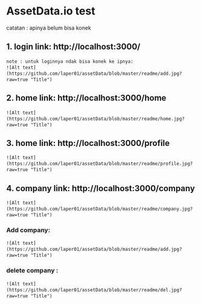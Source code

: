 # AssetData.io test
catatan : apinya belum bisa konek

## 1. login link: http://localhost:3000/
    note : untuk loginnya ndak bisa konek ke ipnya:
    ![Alt text](https://github.com/laper01/assetData/blob/master/readme/add.jpg?raw=true "Title")

## 2. home link: http://localhost:3000/home
    ![Alt text](https://github.com/laper01/assetData/blob/master/readme/home.jpg?raw=true "Title")

## 3. home link: http://localhost:3000/profile
    ![Alt text](https://github.com/laper01/assetData/blob/master/readme/profile.jpg?raw=true "Title")
## 4. company link: http://localhost:3000/company
    ![Alt text](https://github.com/laper01/assetData/blob/master/readme/company.jpg?raw=true "Title")

### Add company:
    ![Alt text](https://github.com/laper01/assetData/blob/master/readme/add.jpg?raw=true "Title")
### delete company :
    ![Alt text](https://github.com/laper01/assetData/blob/master/readme/del.jpg?raw=true "Title")
